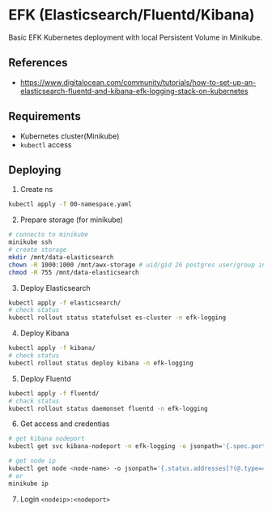# EFK (Elasticsearch/Fluentd/Kibana)

Basic EFK Kubernetes deployment with local Persistent Volume in Minikube.

## References

- https://www.digitalocean.com/community/tutorials/how-to-set-up-an-elasticsearch-fluentd-and-kibana-efk-logging-stack-on-kubernetes

## Requirements

- Kubernetes cluster(Minikube)
- `kubectl` access

## Deploying

1. Create ns
```bash
kubectl apply -f 00-namespace.yaml
```

2. Prepare storage (for minikube)
```bash
# connecto to minikube
minikube ssh
# create storage
mkdir /mnt/data-elasticsearch
chown -R 1000:1000 /mnt/awx-storage # uid/gid 26 postgres user/group in container
chmod -R 755 /mnt/data-elasticsearch
```

3. Deploy Elasticsearch
```bash
kubectl apply -f elasticsearch/
# check status
kubectl rollout status statefulset es-cluster -n efk-logging
```

4. Deploy Kibana
```bash
kubectl apply -f kibana/
# check status
kubectl rollout status deploy kibana -n efk-logging
```

5. Deploy Fluentd
```bash
kubectl apply -f fluentd/
# chack status
kubectl rollout status daemonset fluentd -n efk-logging
```

6. Get access and credentias
```bash
# get kibana nodeport
kubectl get svc kibana-nodeport -n efk-logging -o jsonpath='{.spec.ports[0].nodePort}'

# get node ip
kubectl get node <node-name> -o jsonpath='{.status.addresses[?(@.type=="InternalIP")].address}'
# or
minikube ip
```

7. Login
`<nodeip>:<nodeport>`
